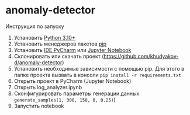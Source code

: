 # anomaly-detector
Инструкция по запуску
1. Установить [Python 3.10+](https://www.python.org/downloads/release/python-3100/)
2. Установить менеджеров пакетов [pip](https://pypi.org/project/pip/)
3. Установить [IDE PyCharm](https://www.jetbrains.com/ru-ru/pycharm/) или [Jupyter Notebook](https://jupyter.org/)
4. Склонировать или скачать проект (https://github.com/khudyakov-d/anomaly-detector)
5. Установить необходимые зависимости с помощью pip. Для этого в папке проекта вызвать в консоли `pip install -r requirements.txt`
6. Открыть проект в PyCharm (Jupyter Notebook)
7. Открыть log_analyzer.ipynb
8. Сконфигурировать параметры генерации данных  `generate_samples(1, 300, 150, 0, 0.25)`)
8. Запустить notebook